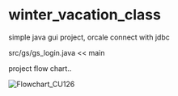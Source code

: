 # winter_vacation_class
simple java gui project, orcale connect with jdbc

src/gs/gs_login.java << main 

project flow chart..

![Flowchart_CU126](https://user-images.githubusercontent.com/17266558/91578038-9439eb00-e984-11ea-9596-45063a3f4d7d.png)
